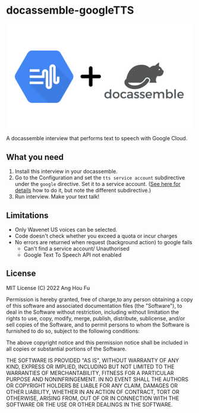 # docassemble-googleTTS

![docassemble + Google TTS](docassemble-googleTTS.svg)

A docassemble interview that performs text to speech with Google Cloud.

## What you need

1. Install this interview in your docassemble.
2. Go to the Configuration and set the `tts service account` subdirective 
   under the `google` directive. 
   Set it to a service account. 
   ([See here for details](https://docassemble.org/docs/functions.html#google%20sheets%20example) 
   how to do it, but note the different subdirective.)
3. Run interview. Make your text talk!

## Limitations

* Only Wavenet US voices can be selected.
* Code doesn't check whether you exceed a quota or incur charges
* No errors are returned when request (background action) 
  to google fails
  * Can't find a service account/ Unauthorised
  * Google Text To Speech API not enabled

## License

MIT License (C) 2022 Ang Hou Fu

Permission is hereby granted, free of charge,to any person 
obtaining a copy of this software and associated documentation 
files (the "Software"), to deal in the Software 
without restriction, including without limitation 
the rights to use, copy, modify, merge, publish, distribute, 
sublicense, and/or sell copies of the Software, 
and to permit persons to whom the Software is furnished to do so, 
subject to the following conditions:

The above copyright notice and this permission notice shall be
included in all copies or substantial portions of the Software.

THE SOFTWARE IS PROVIDED "AS IS", WITHOUT WARRANTY OF ANY KIND, 
EXPRESS OR IMPLIED, INCLUDING BUT NOT LIMITED TO THE WARRANTIES 
OF MERCHANTABILITY, FITNESS FOR A PARTICULAR PURPOSE 
AND NONINFRINGEMENT. IN NO EVENT SHALL THE AUTHORS OR COPYRIGHT 
HOLDERS BE LIABLE FOR ANY CLAIM, DAMAGES OR OTHER LIABILITY, 
WHETHER IN AN ACTION OF CONTRACT, TORT OR OTHERWISE, ARISING FROM, 
OUT OF OR IN CONNECTION WITH THE SOFTWARE OR THE USE OR OTHER 
DEALINGS IN THE SOFTWARE.